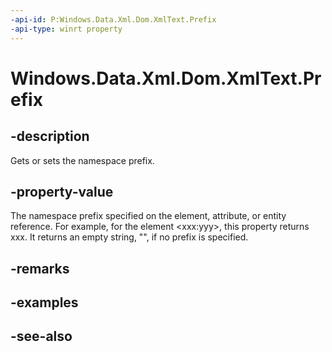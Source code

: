 ----api-id: P:Windows.Data.Xml.Dom.XmlText.Prefix
-api-type: winrt property
---<!-- Property syntaxpublic object Prefix { get;  set; }--># Windows.Data.Xml.Dom.XmlText.Prefix## -descriptionGets or sets the namespace prefix.## -property-valueThe namespace prefix specified on the element, attribute, or entity reference. For example, for the element &lt;xxx:yyy&gt;, this property returns xxx. It returns an empty string, "", if no prefix is specified.## -remarks## -examples## -see-also